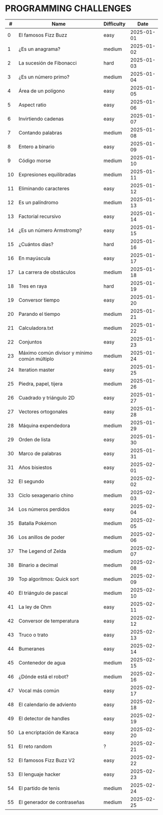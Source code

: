 # PROGRAMMING CHALLENGES

| #   | Name                                         | Difficulty | Date       |
| --- | -------------------------------------------- | ---------- | ---------- |
| 0   | El famosos Fizz Buzz                         | easy       | 2025-01-01 |
| 1   | ¿Es un anagrama?                             | medium     | 2025-01-02 |
| 2   | La sucesión de Fibonacci                     | hard       | 2025-01-03 |
| 3   | ¿Es un número primo?                         | medium     | 2025-01-04 |
| 4   | Área de un polígono                          | easy       | 2025-01-05 |
| 5   | Aspect ratio                                 | easy       | 2025-01-06 |
| 6   | Invirtiendo cadenas                          | easy       | 2025-01-07 |
| 7   | Contando palabras                            | medium     | 2025-01-08 |
| 8   | Entero a binario                             | easy       | 2025-01-09 |
| 9   | Código morse                                 | medium     | 2025-01-10 |
| 10  | Expresiones equilibradas                     | medium     | 2025-01-11 |
| 11  | Eliminando caracteres                        | easy       | 2025-01-12 |
| 12  | Es un palíndromo                             | medium     | 2025-01-13 |
| 13  | Factorial recursivo                          | easy       | 2025-01-14 |
| 14  | ¿Es un número Armstromg?                     | easy       | 2025-01-15 |
| 15  | ¿Cuántos días?                               | hard       | 2025-01-16 |
| 16  | En mayúscula                                 | easy       | 2025-01-17 |
| 17  | La carrera de obstáculos                     | medium     | 2025-01-18 |
| 18  | Tres en raya                                 | hard       | 2025-01-19 |
| 19  | Conversor tiempo                             | easy       | 2025-01-20 |
| 20  | Parando el tiempo                            | medium     | 2025-01-21 |
| 21  | Calculadora.txt                              | medium     | 2025-01-22 |
| 22  | Conjuntos                                    | easy       | 2025-01-23 |
| 23  | Máximo común divisor y mínimo común múltiplo | medium     | 2025-01-24 |
| 24  | Iteration master                             | easy       | 2025-01-25 |
| 25  | Piedra, papel, tijera                        | medium     | 2025-01-26 |
| 26  | Cuadrado y triángulo 2D                      | easy       | 2025-01-27 |
| 27  | Vectores ortogonales                         | easy       | 2025-01-28 |
| 28  | Máquina expendedora                          | medium     | 2025-01-29 |
| 29  | Orden de lista                               | easy       | 2025-01-30 |
| 30  | Marco de palabras                            | easy       | 2025-01-31 |
| 31  | Años bisiestos                               | easy       | 2025-02-01 |
| 32  | El segundo                                   | easy       | 2025-02-02 |
| 33  | Ciclo sexagenario chino                      | medium     | 2025-02-03 |
| 34  | Los números perdidos                         | easy       | 2025-02-04 |
| 35  | Batalla Pokémon                              | medium     | 2025-02-05 |
| 36  | Los anillos de poder                         | medium     | 2025-02-06 |
| 37  | The Legend of Zelda                          | medium     | 2025-02-07 |
| 38  | Binario a decimal                            | medium     | 2025-02-08 |
| 39  | Top algoritmos: Quick sort                   | medium     | 2025-02-09 |
| 40  | El triángulo de pascal                       | medium     | 2025-02-10 |
| 41  | La ley de Ohm                                | easy       | 2025-02-11 |
| 42  | Conversor de temperatura                     | easy       | 2025-02-12 |
| 43  | Truco o trato                                | easy       | 2025-02-13 |
| 44  | Bumeranes                                    | easy       | 2025-02-14 |
| 45  | Contenedor de agua                           | medium     | 2025-02-15 |
| 46  | ¿Dónde está el robot?                        | medium     | 2025-02-16 |
| 47  | Vocal más común                              | easy       | 2025-02-17 |
| 48  | El calendario de adviento                    | easy       | 2025-02-18 |
| 49  | El detector de handles                       | easy       | 2025-02-19 |
| 50  | La encriptación de Karaca                    | easy       | 2025-02-20 |
| 51  | El reto random                               | ?          | 2025-02-21 |
| 52  | El famosos Fizz Buzz V2                      | easy       | 2025-02-22 |
| 53  | El lenguaje hacker                           | easy       | 2025-02-23 |
| 54  | El partido de tenis                          | medium     | 2025-02-24 |
| 55  | El generador de contraseñas                  | medium     | 2025-02-25 |
